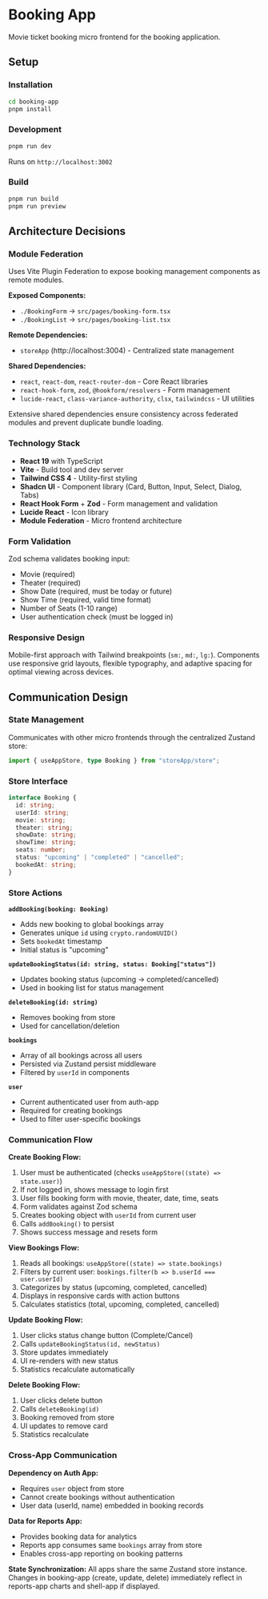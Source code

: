 # Booking App

Movie ticket booking micro frontend for the booking application.

## Setup

### Installation

```bash
cd booking-app
pnpm install
```

### Development

```bash
pnpm run dev
```

Runs on `http://localhost:3002`

### Build

```bash
pnpm run build
pnpm run preview
```

## Architecture Decisions

### Module Federation

Uses Vite Plugin Federation to expose booking management components as remote modules.

**Exposed Components:**
- `./BookingForm` → `src/pages/booking-form.tsx`
- `./BookingList` → `src/pages/booking-list.tsx`

**Remote Dependencies:**
- `storeApp` (http://localhost:3004) - Centralized state management

**Shared Dependencies:**
- `react`, `react-dom`, `react-router-dom` - Core React libraries
- `react-hook-form`, `zod`, `@hookform/resolvers` - Form management
- `lucide-react`, `class-variance-authority`, `clsx`, `tailwindcss` - UI utilities

Extensive shared dependencies ensure consistency across federated modules and prevent duplicate bundle loading.

### Technology Stack

- **React 19** with TypeScript
- **Vite** - Build tool and dev server
- **Tailwind CSS 4** - Utility-first styling
- **Shadcn UI** - Component library (Card, Button, Input, Select, Dialog, Tabs)
- **React Hook Form** + **Zod** - Form management and validation
- **Lucide React** - Icon library
- **Module Federation** - Micro frontend architecture

### Form Validation

Zod schema validates booking input:
- Movie (required)
- Theater (required)
- Show Date (required, must be today or future)
- Show Time (required, valid time format)
- Number of Seats (1-10 range)
- User authentication check (must be logged in)

### Responsive Design

Mobile-first approach with Tailwind breakpoints (`sm:`, `md:`, `lg:`). Components use responsive grid layouts, flexible typography, and adaptive spacing for optimal viewing across devices.

## Communication Design

### State Management

Communicates with other micro frontends through the centralized Zustand store:

```typescript
import { useAppStore, type Booking } from "storeApp/store";
```

### Store Interface

```typescript
interface Booking {
  id: string;
  userId: string;
  movie: string;
  theater: string;
  showDate: string;
  showTime: string;
  seats: number;
  status: "upcoming" | "completed" | "cancelled";
  bookedAt: string;
}
```

### Store Actions

**`addBooking(booking: Booking)`**
- Adds new booking to global bookings array
- Generates unique `id` using `crypto.randomUUID()`
- Sets `bookedAt` timestamp
- Initial status is "upcoming"

**`updateBookingStatus(id: string, status: Booking["status"])`**
- Updates booking status (upcoming → completed/cancelled)
- Used in booking list for status management

**`deleteBooking(id: string)`**
- Removes booking from store
- Used for cancellation/deletion

**`bookings`**
- Array of all bookings across all users
- Persisted via Zustand persist middleware
- Filtered by `userId` in components

**`user`**
- Current authenticated user from auth-app
- Required for creating bookings
- Used to filter user-specific bookings

### Communication Flow

**Create Booking Flow:**
1. User must be authenticated (checks `useAppStore((state) => state.user)`)
2. If not logged in, shows message to login first
3. User fills booking form with movie, theater, date, time, seats
4. Form validates against Zod schema
5. Creates booking object with `userId` from current user
6. Calls `addBooking()` to persist
7. Shows success message and resets form

**View Bookings Flow:**
1. Reads all bookings: `useAppStore((state) => state.bookings)`
2. Filters by current user: `bookings.filter(b => b.userId === user.userId)`
3. Categorizes by status (upcoming, completed, cancelled)
4. Displays in responsive cards with action buttons
5. Calculates statistics (total, upcoming, completed, cancelled)

**Update Booking Flow:**
1. User clicks status change button (Complete/Cancel)
2. Calls `updateBookingStatus(id, newStatus)`
3. Store updates immediately
4. UI re-renders with new status
5. Statistics recalculate automatically

**Delete Booking Flow:**
1. User clicks delete button
2. Calls `deleteBooking(id)`
3. Booking removed from store
4. UI updates to remove card
5. Statistics recalculate

### Cross-App Communication

**Dependency on Auth App:**
- Requires `user` object from store
- Cannot create bookings without authentication
- User data (userId, name) embedded in booking records

**Data for Reports App:**
- Provides booking data for analytics
- Reports app consumes same `bookings` array from store
- Enables cross-app reporting on booking patterns

**State Synchronization:**
All apps share the same Zustand store instance. Changes in booking-app (create, update, delete) immediately reflect in reports-app charts and shell-app if displayed.
